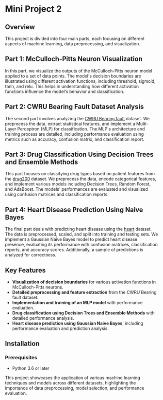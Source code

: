 # Mini Project 2

## Overview

This project is divided into four main parts, each focusing on different aspects of machine learning, data preprocessing, and visualization.

## Part 1: McCulloch-Pitts Neuron Visualization

In this part, we visualize the outputs of the McCulloch-Pitts neuron model applied to a set of data points. The model's decision boundaries are illustrated using different activation functions, including threshold, sigmoid, tanh, and relu. This helps in understanding how different activation functions influence the model's behavior and classification.

## Part 2: CWRU Bearing Fault Dataset Analysis

The second part involves analyzing the [CWRU Bearing fault](https://engineering.case.edu/bearingdatacenter/download-data-file) dataset. We preprocess the data, extract statistical features, and implement a Multi-Layer Perceptron (MLP) for classification. The MLP's architecture and training process are detailed, including performance evaluation using metrics such as accuracy, confusion matrix, and classification report.

## Part 3: Drug Classification Using Decision Trees and Ensemble Methods

This part focuses on classifying drug types based on patient features from the [drug200](https://www.kaggle.com/datasets/pablomgomez21/drugs-a-b-c-x-y-for-decision-trees) dataset. We preprocess the data, encode categorical features, and implement various models including Decision Trees, Random Forest, and AdaBoost. The models' performances are evaluated and visualized using confusion matrices and classification reports.

## Part 4: Heart Disease Prediction Using Naive Bayes

The final part deals with predicting heart disease using the [heart](https://www.kaggle.com/datasets/johnsmith88/heart-disease-dataset) dataset. The data is preprocessed, scaled, and split into training and testing sets. We implement a Gaussian Naive Bayes model to predict heart disease presence, evaluating its performance with confusion matrices, classification reports, and accuracy scores. Additionally, a sample of predictions is analyzed for correctness.

## Key Features

- **Visualization of decision boundaries** for various activation functions in McCulloch-Pitts neurons.
- **Detailed preprocessing and feature extraction** from the CWRU Bearing fault dataset.
- **Implementation and training of an MLP model** with performance evaluation.
- **Drug classification using Decision Trees and Ensemble Methods** with detailed performance analysis.
- **Heart disease prediction using Gaussian Naive Bayes**, including performance evaluation and prediction analysis.
  
## Installation
### Prerequisites
- Python 3.6 or later
  
This project showcases the application of various machine learning techniques and models across different datasets, highlighting the importance of data preprocessing, model selection, and performance evaluation.
